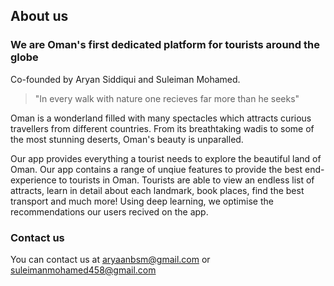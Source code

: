 ## About us 
### We are Oman's first dedicated platform for tourists around the globe

Co-founded by Aryan Siddiqui and Suleiman Mohamed. 

> "In every walk with nature one recieves far more than he seeks"

Oman is a wonderland filled with many spectacles which attracts curious travellers from different countries. From its breathtaking wadis to some of the most stunning deserts, Oman's beauty is unparalled.  

Our app provides everything a tourist needs to explore the beautiful land of Oman. Our app contains a range of unqiue features to provide the best end-experience to tourists in Oman. Tourists are able to view an endless list of attracts, learn in detail about each landmark, book places, find the best transport and much more! Using deep learning, we optimise the recommendations our users recived on the app. 


### Contact us

You can contact us at aryaanbsm@gmail.com or suleimanmohamed458@gmail.com
